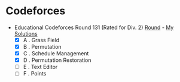 # Codeforces

- Educational Codeforces Round 131 (Rated for Div. 2) [Round](https://codeforces.com/contest/1701) - [My Solutions](https://github.com/gergis-k/Codeforces/tree/main/Educational-Codeforces-Round-131-Div-2)
  - [x] A . Grass Field
  - [x] B . Permutation
  - [x] C . Schedule Management
  - [x] D . Permutation Restoration
  - [ ] E . Text Editor
  - [ ] F . Points
